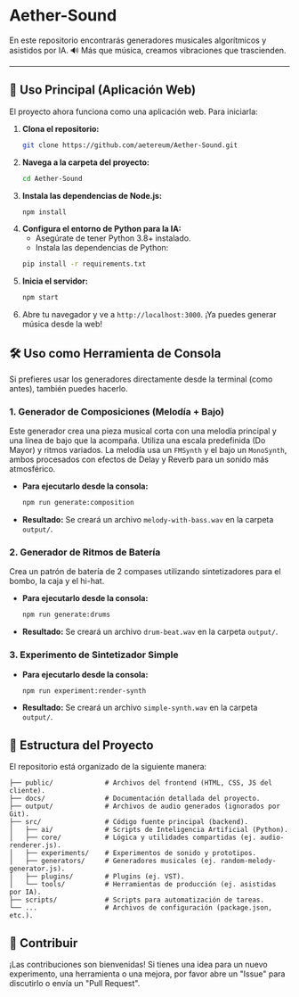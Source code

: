 # Aether-Sound

En este repositorio encontrarás generadores musicales algorítmicos y asistidos por IA. 🔊 Más que música, creamos vibraciones que trascienden.

---

## 🚀 Uso Principal (Aplicación Web)

El proyecto ahora funciona como una aplicación web. Para iniciarla:

1.  **Clona el repositorio:**
    ```bash
    git clone https://github.com/aetereum/Aether-Sound.git
    ```
2.  **Navega a la carpeta del proyecto:**
    ```bash
    cd Aether-Sound
    ```
3.  **Instala las dependencias de Node.js:**
    ```bash
    npm install
    ```
4.  **Configura el entorno de Python para la IA:**
    *   Asegúrate de tener Python 3.8+ instalado.
    *   Instala las dependencias de Python:
    ```bash
    pip install -r requirements.txt
    ```
5.  **Inicia el servidor:**
    ```bash
    npm start
    ```
6.  Abre tu navegador y ve a `http://localhost:3000`. ¡Ya puedes generar música desde la web!

## 🛠️ Uso como Herramienta de Consola

Si prefieres usar los generadores directamente desde la terminal (como antes), también puedes hacerlo.

### 1. Generador de Composiciones (Melodía + Bajo)

Este generador crea una pieza musical corta con una melodía principal y una línea de bajo que la acompaña. Utiliza una escala predefinida (Do Mayor) y ritmos variados. La melodía usa un `FMSynth` y el bajo un `MonoSynth`, ambos procesados con efectos de Delay y Reverb para un sonido más atmosférico.

*   **Para ejecutarlo desde la consola:**
    ```bash
    npm run generate:composition
    ```
*   **Resultado:** Se creará un archivo `melody-with-bass.wav` en la carpeta `output/`.

### 2. Generador de Ritmos de Batería

Crea un patrón de batería de 2 compases utilizando sintetizadores para el bombo, la caja y el hi-hat.

*   **Para ejecutarlo desde la consola:**
    ```bash
    npm run generate:drums
    ```
*   **Resultado:** Se creará un archivo `drum-beat.wav` en la carpeta `output/`.

### 3. Experimento de Sintetizador Simple

*   **Para ejecutarlo desde la consola:**
    ```bash
    npm run experiment:render-synth
    ```
*   **Resultado:** Se creará un archivo `simple-synth.wav` en la carpeta `output/`.

## 📂 Estructura del Proyecto

El repositorio está organizado de la siguiente manera:

```
├── public/             # Archivos del frontend (HTML, CSS, JS del cliente).
├── docs/               # Documentación detallada del proyecto.
├── output/             # Archivos de audio generados (ignorados por Git).
├── src/                # Código fuente principal (backend).
│   ├── ai/             # Scripts de Inteligencia Artificial (Python).
│   ├── core/           # Lógica y utilidades compartidas (ej. audio-renderer.js).
│   ├── experiments/    # Experimentos de sonido y prototipos.
│   ├── generators/     # Generadores musicales (ej. random-melody-generator.js).
│   ├── plugins/        # Plugins (ej. VST).
│   └── tools/          # Herramientas de producción (ej. asistidas por IA).
├── scripts/            # Scripts para automatización de tareas.
└── ...                 # Archivos de configuración (package.json, etc.).
```
## 🤝 Contribuir

¡Las contribuciones son bienvenidas! Si tienes una idea para un nuevo experimento, una herramienta o una mejora, por favor abre un "Issue" para discutirlo o envía un "Pull Request".
